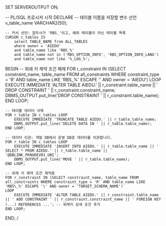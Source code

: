 SET SERVEROUTPUT ON;

-- PL/SQL 프로시저 시작
DECLARE
    -- 테이블 이름을 저장할 변수 선언
    v_table_name VARCHAR2(50);

    -- 커서 선언: 접두사가 'RBS_'이고, 예외 테이블이 아닌 테이블 목록
    CURSOR c_tables IS
        select TABLE_NAME from ALL_TABLES
        where owner = 'AIEDU'
        and table_name like 'RBS_%'
        and table_name not in ('RBS_OPTION_INFO', 'RBS_OPTION_INFO_LANG')
        and table_name not like '%_LOG_%';

BEGIN
    -- 외래 키 제약 조건 해제
    FOR r_constraint IN (SELECT constraint_name, table_name FROM all_constraints WHERE constraint_type = 'R' AND table_name LIKE 'RBS\_%' ESCAPE '\' AND owner = 'AIEDU')
    LOOP
        EXECUTE IMMEDIATE 'ALTER TABLE AIEDU.' || r_constraint.table_name || ' DROP CONSTRAINT ' || r_constraint.constraint_name;
        DBMS_OUTPUT.put_line('DROP CONSTRAINT ' || r_constraint.table_name);
    END LOOP;

    -- 테이블 데이터 삭제
    FOR r_table IN c_tables LOOP
        EXECUTE IMMEDIATE 'TRUNCATE TABLE AIEDU.' || r_table.table_name;
        DBMS_OUTPUT.put_line('DELETE DATA IN ' || r_table.table_name);
    END LOOP;

    -- 데이터 이관: 개발 DB에서 운영 DB로 데이터를 이관합니다.
    FOR r_table IN c_tables LOOP
        EXECUTE IMMEDIATE 'INSERT INTO AIEDU.' || r_table.table_name || ' SELECT * FROM AIEDU.' || r_table.table_name || '@DBLINK_PKNUDEV01_UNI';
        DBMS_OUTPUT.put_line('MOVE ' || r_table.table_name);
    END LOOP;

    -- 외래 키 제약 조건 재적용
    FOR r_constraint IN (SELECT constraint_name, table_name FROM all_constraints WHERE constraint_type = 'R' AND table_name LIKE 'RBS\_%' ESCAPE '\' AND owner = 'TARGET_SCHEMA_NAME')
    LOOP
        EXECUTE IMMEDIATE 'ALTER TABLE AIEDU.' || r_constraint.table_name || ' ADD CONSTRAINT ' || r_constraint.constraint_name || ' FOREIGN KEY (...) REFERENCES ...'; -- 외래키 상세 조건 추가
    END LOOP;
END;
/
